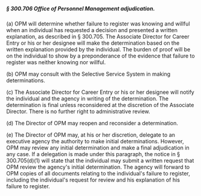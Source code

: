 ##### § 300.706 Office of Personnel Management adjudication. #####

(a) OPM will determine whether failure to register was knowing and willful when an individual has requested a decision and presented a written explanation, as described in § 300.705. The Associate Director for Career Entry or his or her designee will make the determination based on the written explanation provided by the individual. The burden of proof will be on the individual to show by a preponderance of the evidence that failure to register was neither knowing nor willful.

(b) OPM may consult with the Selective Service System in making determinations.

(c) The Associate Director for Career Entry or his or her designee will notify the individual and the agency in writing of the determination. The determination is final unless reconsidered at the discretion of the Associate Director. There is no further right to administrative review.

(d) The Director of OPM may reopen and reconsider a determination.

(e) The Director of OPM may, at his or her discretion, delegate to an executive agency the authority to make initial determinations. However, OPM may review any initial determination and make a final adjudication in any case. If a delegation is made under this paragraph, the notice in § 300.705(d)(1) will state that the individual may submit a written request that OPM review the agency's initial determination. The agency will forward to OPM copies of all documents relating to the individual's failure to register, including the individual's request for review and his explanation of his failure to register.